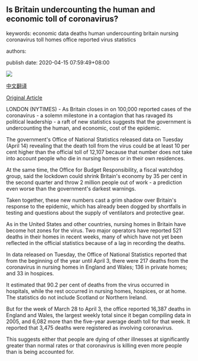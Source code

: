 ## Is Britain undercounting the human and economic toll of coronavirus?

keywords: economic data deaths human undercounting britain nursing coronavirus toll homes office reported virus statistics

authors: 

publish date: 2020-04-15 07:59:49+08:00

![](https://www.straitstimes.com/sites/default/files/styles/x_large/public/articles/2020/04/15/ym-britainvirus-150420.jpg?itok=Femj8HFK)

[中文翻译](Is%20Britain%20undercounting%20the%20human%20and%20economic%20toll%20of%20coronavirus%3F_zh.md)

[Original Article](https://www.straitstimes.com/world/europe/is-britain-undercounting-the-human-and-economic-toll-of-coronavirus)

LONDON (NYTIMES) - As Britain closes in on 100,000 reported cases of the coronavirus - a solemn milestone in a contagion that has ravaged its political leadership - a raft of new statistics suggests that the government is undercounting the human, and economic, cost of the epidemic.

The government's Office of National Statistics released data on Tuesday (April 14) revealing that the death toll from the virus could be at least 10 per cent higher than the official toll of 12,107 because that number does not take into account people who die in nursing homes or in their own residences.

At the same time, the Office for Budget Responsibility, a fiscal watchdog group, said the lockdown could shrink Britain's economy by 35 per cent in the second quarter and throw 2 million people out of work - a prediction even worse than the government's darkest warnings.

Taken together, these new numbers cast a grim shadow over Britain's response to the epidemic, which has already been dogged by shortfalls in testing and questions about the supply of ventilators and protective gear.

As in the United States and other countries, nursing homes in Britain have become hot zones for the virus. Two major operators have reported 521 deaths in their homes in recent weeks, many of which have not yet been reflected in the official statistics because of a lag in recording the deaths.

In data released on Tuesday, the Office of National Statistics reported that from the beginning of the year until April 3, there were 217 deaths from the coronavirus in nursing homes in England and Wales; 136 in private homes; and 33 in hospices.

It estimated that 90.2 per cent of deaths from the virus occurred in hospitals, while the rest occurred in nursing homes, hospices, or at home. The statistics do not include Scotland or Northern Ireland.

But for the week of March 28 to April 3, the office reported 16,387 deaths in England and Wales, the largest weekly total since it began compiling data in 2005, and 6,082 more than the five-year average death toll for that week. It reported that 3,475 deaths were registered as involving coronavirus.

This suggests either that people are dying of other illnesses at significantly greater than normal rates or that coronavirus is killing even more people than is being accounted for.
